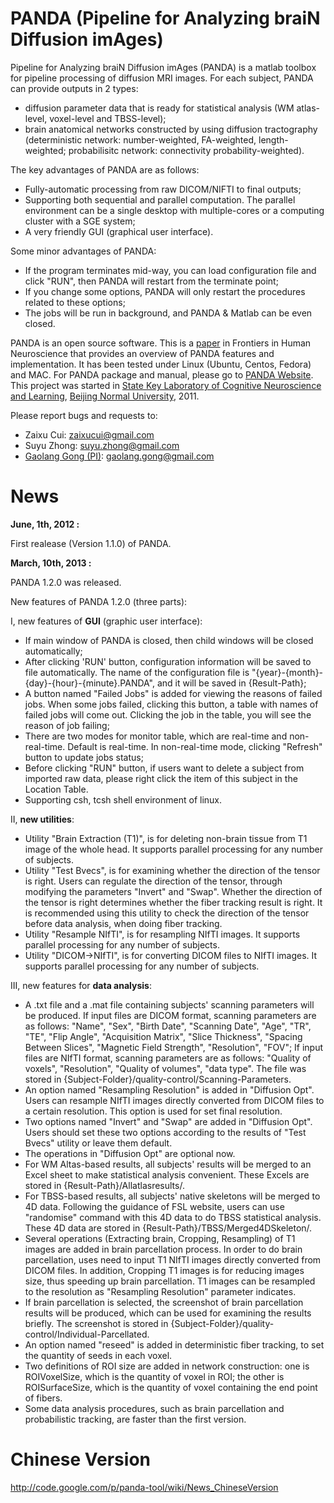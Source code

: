 # PANDA (Pipeline for Analyzing braiN Diffusion imAges) #
Pipeline for Analyzing braiN Diffusion imAges (PANDA) is a matlab toolbox for pipeline processing of diffusion MRI images. For each subject, PANDA can provide outputs in 2 types:
  * diffusion parameter data that is ready for statistical analysis (WM atlas-level, voxel-level and TBSS-level);
  * brain anatomical networks constructed by using diffusion tractography (deterministic network: number-weighted, FA-weighted, length-weighted; probabilisitc network: connectivity probability-weighted).

The key advantages of PANDA are as follows:
  * Fully-automatic processing from raw DICOM/NIFTI to final outputs;
  * Supporting both sequential and parallel computation. The parallel environment can be a single desktop with multiple-cores or a computing cluster with a SGE system;
  * A very friendly GUI (graphical user interface).

Some minor advantages of PANDA:
  * If the program terminates mid-way, you can load configuration file and click "RUN", then PANDA will restart from the terminate point;
  * If you change some options, PANDA will only restart the procedures related to these options;
  * The jobs will be run in background, and PANDA & Matlab can be even closed.

PANDA is an open source software. This is a [paper](http://www.frontiersin.org/Human_Neuroscience/10.3389/fnhum.2013.00042/abstract) in Frontiers in Human Neuroscience that provides an overview of PANDA features and implementation. It has been tested under Linux (Ubuntu, Centos, Fedora) and MAC. For PANDA package and manual, please go to [PANDA Website](http://www.nitrc.org/projects/panda/). This project was started in [State Key Laboratory of Cognitive Neuroscience and Learning](http://psychbrain.bnu.edu.cn/), [Beijing Normal University](http://www.bnu.edu.cn/), 2011.

Please report bugs and requests to:
  * Zaixu Cui: zaixucui@gmail.com
  * Suyu Zhong: suyu.zhong@gmail.com
  * [Gaolang Gong (PI)](http://psychbrain.bnu.edu.cn/teachcms/gonggaolang.htm): gaolang.gong@gmail.com

# News #
**June, 1th, 2012 :**

First realease (Version 1.1.0) of PANDA.

**March, 10th, 2013 :**

PANDA 1.2.0 was released.

New features of PANDA 1.2.0 (three parts):

I, new features of **GUI** (graphic user interface):
  * If main window of PANDA is closed, then child windows will be closed automatically;
  * After clicking 'RUN' button, configuration information will be saved to file automatically. The name of the configuration file is "{year}-{month}-{day}-{hour}-{minute}.PANDA", and it will be saved in {Result-Path};
  * A button named "Failed Jobs" is added for viewing the reasons of failed jobs. When some jobs failed, clicking this button, a table with names of failed jobs will come out. Clicking the job in the table, you will see the reason of job failing;
  * There are two modes for monitor table, which are real-time and non-real-time. Default is real-time.  In non-real-time mode, clicking "Refresh" button to update jobs status;
  * Before clicking "RUN" button, if users want to delete a subject from imported raw data, please right click the item of this subject in the Location Table.
  * Supporting csh, tcsh shell environment of linux.

II, **new utilities**:
  * Utility "Brain Extraction (T1)", is for deleting non-brain tissue from T1 image of the whole head. It supports parallel processing for any number of subjects.
  * Utility "Test Bvecs", is for examining whether the direction of the tensor is right. Users can regulate the direction of the tensor, through modifying the parameters "Invert" and "Swap". Whether the direction of the tensor is right determines whether the fiber tracking result is right. It is recommended using this utility to check the direction of the tensor before data analysis, when doing fiber tracking.
  * Utility "Resample NIfTI", is for resampling NIfTI images. It supports parallel processing for any number of subjects.
  * Utility "DICOM->NIfTI", is for converting DICOM files to NIfTI images. It supports parallel processing for any number of subjects.

III, new features for **data analysis**:
  * A .txt file and a .mat file containing subjects' scanning parameters will be produced. If input files are DICOM format, scanning parameters are as follows: "Name", "Sex", "Birth Date", "Scanning Date", "Age", "TR", "TE", "Flip Angle", "Acquisition Matrix", "Slice Thickness", "Spacing Between Slices", "Magnetic Field Strength", "Resolution", "FOV"; If input files are NIfTI format, scanning parameters are as follows: "Quality of voxels", "Resolution", "Quality of volumes", "data type". The file was stored in {Subject-Folder}/quality-control/Scanning-Parameters.
  * An option named "Resampling Resolution" is added in "Diffusion Opt". Users can resample NIfTI images directly converted from DICOM files to a certain resolution. This option is used for set final resolution.
  * Two options named "Invert" and "Swap" are added in "Diffusion Opt". Users should set these two options according to the results of "Test Bvecs" utility or leave them default.
  * The operations in "Diffusion Opt" are optional now.
  * For WM Altas-based results, all subjects' results will be merged to an Excel sheet to make statistical analysis convenient. These Excels are stored in {Result-Path}/Allatlasresults/.
  * For TBSS-based results, all subjects' native skeletons will be merged to 4D data. Following the guidance of FSL website, users can use "randomise" command with this 4D data to do TBSS statistical analysis. These 4D data are stored in {Result-Path}/TBSS/Merged4DSkeleton/.
  * Several operations (Extracting brain, Cropping, Resampling) of T1 images are added in brain parcellation process. In order to do brain parcellation, uses need to input T1 NIfTI images directly converted from DICOM files. In addition, Cropping T1 images is for reducing images size, thus speeding up brain parcellation. T1 images can be resampled to the resolution as "Resampling Resolution" parameter indicates.
  * If brain parcellation is selected, the screenshot of brain parcellation results will be produced, which can be used for examining the results briefly. The screenshot is stored in {Subject-Folder}/quality-control/Individual-Parcellated.
  * An option named "reseed" is added in deterministic fiber tracking, to set the quantity of seeds in each voxel.
  * Two definitions of ROI size are added in network construction: one is ROIVoxelSize,   which is the quantity of voxel in ROI; the other is ROISurfaceSize, which is the quantity of voxel containing the end point of fibers.
  * Some data analysis procedures, such as brain parcellation and probabilistic tracking, are faster than the first version.

# Chinese Version #
http://code.google.com/p/panda-tool/wiki/News_ChineseVersion